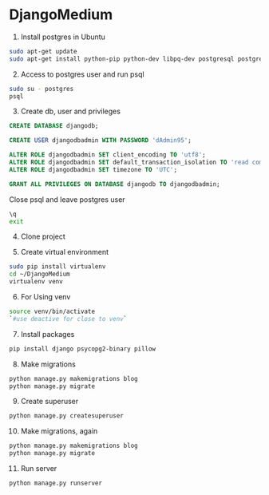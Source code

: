 # DjangoMedium

1. Install postgres in Ubuntu
```bash
sudo apt-get update
sudo apt-get install python-pip python-dev libpq-dev postgresql postgresql-contrib
```
2. Access to postgres user and run psql
```bash
sudo su - postgres
psql
```
3. Create db, user and privileges
```sql
CREATE DATABASE djangodb;

CREATE USER djangodbadmin WITH PASSWORD 'dAdmin95';

ALTER ROLE djangodbadmin SET client_encoding TO 'utf8';
ALTER ROLE djangodbadmin SET default_transaction_isolation TO 'read committed';
ALTER ROLE djangodbadmin SET timezone TO 'UTC';

GRANT ALL PRIVILEGES ON DATABASE djangodb TO djangodbadmin;
```
Close psql and leave postgres user
```bash
\q
exit
```
4. Clone project

5. Create virtual environment
```bash
sudo pip install virtualenv
cd ~/DjangoMedium
virtualenv venv
```

6. For Using venv
```bash
source venv/bin/activate
`#use deactive for close to venv`
```

7. Install packages
```bash
pip install django psycopg2-binary pillow
```

8. Make migrations
```bash
python manage.py makemigrations blog
python manage.py migrate
```

9. Create superuser
```bash
python manage.py createsuperuser
```

10. Make migrations, again
```bash
python manage.py makemigrations blog
python manage.py migrate
```
11. Run server
```bash
python manage.py runserver
```
